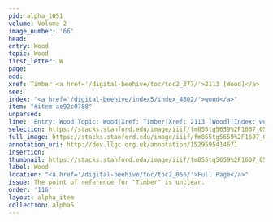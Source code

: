 ```yaml
---
pid: alpha_1051
volume: Volume 2
image_number: '66'
head: 
entry: Wood
topic: Wood
first_letter: W
page: 
add: 
xref: Timber|<a href='/digital-beehive/toc/toc2_377/'>2113 [Wood]</a>
see: 
index: "<a href='/digital-beehive/index5/index_4602/'>wood</a>"
item: "#item-ae92c0788"
unparsed: 
line: 'Entry: Wood|Topic: Wood|Xref: Timber|Xref: 2113 [Wood]|Index: wood|#item-ae92c0788'
selection: https://stacks.stanford.edu/image/iiif/fm855tg5659%2F1607_0533/787,1081,2994,441/full/0/default.jpg
full_image: https://stacks.stanford.edu/image/iiif/fm855tg5659%2F1607_0533/full/full/0/default.jpg
annotation_uri: http://dev.llgc.org.uk/annotation/1529595414671
insertion: 
thumbnail: https://stacks.stanford.edu/image/iiif/fm855tg5659%2F1607_0533/787,1081,600,180/250,/0/default.jpg
label: Wood
location: "<a href='/digital-beehive/toc/toc2_056/'>Full Page</a>"
issue: The point of reference for "Timber" is unclear.
order: '116'
layout: alpha_item
collection: alpha5
---
```

